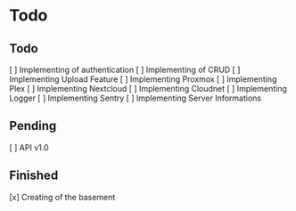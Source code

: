 # Todo

## Todo
[ ] Implementing of authentication
[ ] Implementing of CRUD
[ ] Implementing Upload Feature
[ ] Implementing Proxmox
[ ] Implementing Plex
[ ] Implementing Nextcloud
[ ] Implementing Cloudnet
[ ] Implementing Logger
[ ] Implementing Sentry
[ ] Implementing Server Informations

## Pending
[ ] API v1.0

## Finished
[x] Creating of the basement
